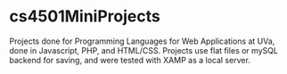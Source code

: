 # cs4501MiniProjects
Projects done for Programming Languages for Web Applications at UVa, done in Javascript, PHP, and HTML/CSS.  Projects use flat files or mySQL backend for saving, and were tested with XAMP as a local server.
